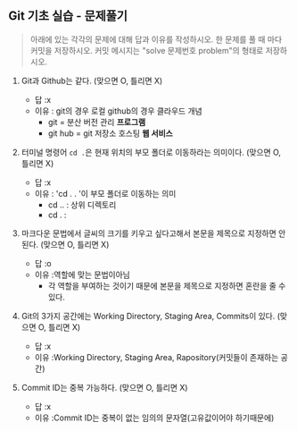 ## Git 기초 실습 - 문제풀기

> 아래에 있는 각각의 문제에 대해 답과 이유를 작성하시오.
> 한 문제를 풀 때 마다 커밋을 저장하시오. 커밋 메시지는 "solve 문제번호 problem"의 형태로 저장하시오.



1. Git과 Github는 같다. (맞으면 O, 틀리면 X)

   - 답 :x
   - 이유 : git의 경우 로컬 github의 경우 클라우드 개념
      - git = 분산 버전 관리 **프로그램**
      - git hub = git 저장소 호스팅 **웹 서비스**

   

2. 터미널 명령어 `cd .`은 현재 위치의 부모 폴더로 이동하라는 의미이다. (맞으면 O, 틀리면 X)

   - 답 :x
   - 이유 : 'cd . . '이 부모 폴더로 이동하는 의미
       - cd .. : 상위 디렉토리
       - cd . : 



3. 마크다운 문법에서 글씨의 크기를 키우고 싶다고해서 본문을 제목으로 지정하면 안된다. (맞으면 O, 틀리면 X)
   - 답 :o
   - 이유 :역할에 맞는 문법이아님
       - 각 역할을 부여하는 것이기 때문에 본문을 제목으로 지정하면 혼란을 줄 수 있다.



4. Git의 3가지 공간에는 Working Directory, Staging Area, Commits이 있다. (맞으면 O, 틀리면 X)
   - 답 :x
   - 이유 :Working Directory, Staging Area, Rapository(커밋들이 존재하는 공간)



5. Commit ID는 중복 가능하다. (맞으면 O, 틀리면 X)
   - 답 :x
   - 이유 :Commit ID는 중복이 없는 임의의 문자열(고유값이어야 하기때문에)